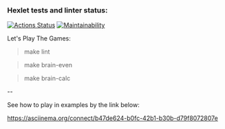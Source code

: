 ### Hexlet tests and linter status:
[![Actions Status](https://github.com/romanitalian/php-project-lvl1/workflows/hexlet-check/badge.svg)](https://github.com/romanitalian/php-project-lvl1/actions)
[![Maintainability](https://api.codeclimate.com/v1/badges/a99a88d28ad37a79dbf6/maintainability)](https://codeclimate.com/github/codeclimate/codeclimate/maintainability)

Let's Play The Games:

> make lint
 
> make brain-even

> make brain-calc


--

See how to play in examples by the link below:

https://asciinema.org/connect/b47de624-b0fc-42b1-b30b-d79f8072807e
